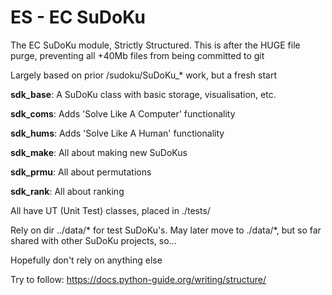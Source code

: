 

# ES - EC SuDoKu

The EC SuDoKu module, Strictly Structured. This is after the HUGE file purge, preventing all +40Mb files from being committed to git

Largely based on prior /sudoku/SuDoKu_* work, but a fresh start

**sdk_base**: A SuDoKu class with basic storage, visualisation, etc.

**sdk_coms**: Adds 'Solve Like A Computer' functionality

**sdk_hums**: Adds 'Solve Like A Human' functionality

**sdk_make**: All about making new SuDoKus

**sdk_prmu**: All about permutations

**sdk_rank**: All about ranking

All have UT (Unit Test) classes, placed in ./tests/

Rely on dir ../data/* for test SuDoKu's. May later move to ./data/*, but so far shared with other SuDoKu projects, so...

Hopefully don't rely on anything else

Try to follow: https://docs.python-guide.org/writing/structure/

